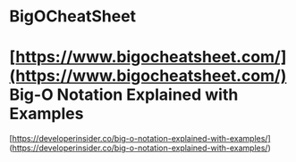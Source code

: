 BigOCheatSheet
==============
[https://www.bigocheatsheet.com/](https://www.bigocheatsheet.com/)
Big-O Notation Explained with Examples
=============
[https://developerinsider.co/big-o-notation-explained-with-examples/] (https://developerinsider.co/big-o-notation-explained-with-examples/)
